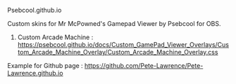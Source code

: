 Psebcool.github.io

Custom skins for Mr McPowned's Gamepad Viewer by Psebcool for OBS.

1) Custom Arcade Machine : https://psebcool.github.io/docs/Custom_GamePad_Viewer_Overlays/Custom_Arcade_Machine_Overlay/Custom_Arcade_Machine_Overlay.css

Example for Github page : https://github.com/Pete-Lawrence/Pete-Lawrence.github.io
